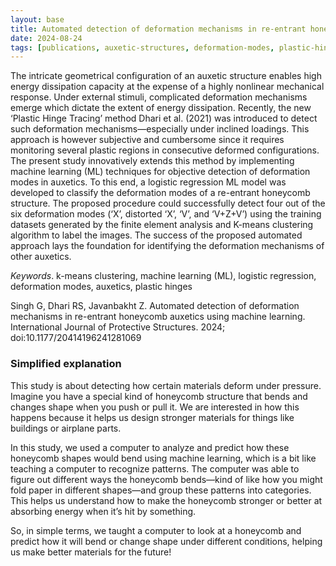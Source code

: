 ```yaml
---
layout: base
title: Automated detection of deformation mechanisms in re-entrant honeycomb auxetics using machine learning
date: 2024-08-24
tags: [publications, auxetic-structures, deformation-modes, plastic-hinges, machine-learning, logistic-regression, k-means-clustering, re-entrant-honeycomb, finite-element-analysis, material-strength, energy-dissipation, structural-mechanics, automated-detection, pattern-recognition, nonlinear-response, structural-deformation, inclined-loading, predictive-modeling, material-engineering, protective-structures, mechanical-response, innovative-detection, structural-resilience, high-energy-absorption, deformation-classification, structural-optimization, honeycomb-patterns, advanced-materials, load-bearing-design, computational-mechanics, building-materials]
---
```


The intricate geometrical configuration of an auxetic structure enables high energy dissipation capacity at the expense of a highly nonlinear mechanical response. Under external stimuli, complicated deformation mechanisms emerge which dictate the extent of energy dissipation. Recently, the new ‘Plastic Hinge Tracing’ method Dhari et al. (2021) was introduced to detect such deformation mechanisms—especially under inclined loadings. This approach is however subjective and cumbersome since it requires monitoring several plastic regions in consecutive deformed configurations. The present study innovatively extends this method by implementing machine learning (ML) techniques for objective detection of deformation modes in auxetics. To this end, a logistic regression ML model was developed to classify the deformation modes of a re-entrant honeycomb structure. The proposed procedure could successfully detect four out of the six deformation modes (‘X’, distorted ‘X’, ‘V’, and ‘V+Z+V’) using the training datasets generated by the finite element analysis and K-means clustering algorithm to label the images. The success of the proposed automated approach lays the foundation for identifying the deformation mechanisms of other auxetics.

_Keywords_. k-means clustering, machine learning (ML), logistic regression, deformation modes, auxetics, plastic hinges

Singh G, Dhari RS, Javanbakht Z. Automated detection of deformation mechanisms in re-entrant honeycomb auxetics using machine learning. International Journal of Protective Structures. 2024; doi:10.1177/20414196241281069



### Simplified explanation

This study is about detecting how certain materials deform under pressure. Imagine you have a special kind of honeycomb structure that bends and changes shape when you push or pull it. We are interested in how this happens because it helps us design stronger materials for things like buildings or airplane parts.

In this study, we used a computer to analyze and predict how these honeycomb shapes would bend using machine learning, which is a bit like teaching a computer to recognize patterns. The computer was able to figure out different ways the honeycomb bends—kind of like how you might fold paper in different shapes—and group these patterns into categories. This helps us understand how to make the honeycomb stronger or better at absorbing energy when it’s hit by something.

So, in simple terms, we taught a computer to look at a honeycomb and predict how it will bend or change shape under different conditions, helping us make better materials for the future!
